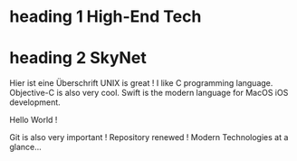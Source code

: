 # heading 1 High-End Tech
# heading 2 SkyNet
Hier ist eine Überschrift 
UNIX is great !
I like C programming language.
Objective-C is also very cool.
Swift is the modern language for MacOS iOS development.

Hello World !

Git is also very important !
Repository renewed !
Modern Technologies at a glance...
